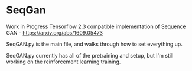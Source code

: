 # SeqGan

Work in Progress Tensorflow 2.3 compatible implementation of Sequence GAN - https://arxiv.org/abs/1609.05473

SeqGAN.py is the main file, and walks through how to set everything up. 

SeqGAN.py currently has all of the pretraining and setup, but I'm still working on the reinforcement learning training.
